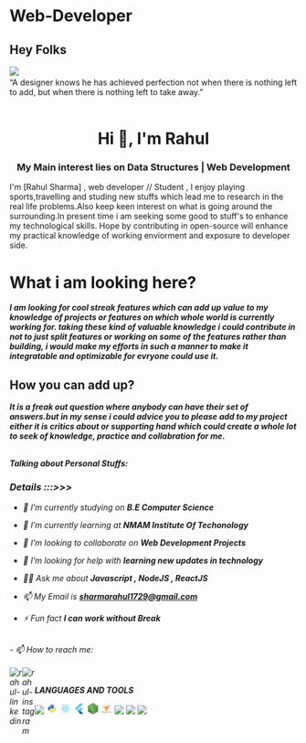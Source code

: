 # Web-Developer
## Hey Folks
<img src="https://qph.fs.quoracdn.net/main-qimg-fa7b4bdc3b2f73e749e5c2c646d4ae13" width="900">
<html>
  <head>
    <br>
    “A designer knows he has achieved perfection not when there is nothing left to add, but when there is nothing left to take away.”
    </br>
  </head>
  <body>
    </br>
    <h1 align="center">Hi 👋, I'm Rahul</h1>
<h3 align="center">My Main interest lies on Data Structures | Web Development</h3>



<p>
I'm [Rahul Sharma] , web developer // Student , I enjoy playing sports,travelling and studing new stuffs which lead me to research in the real life problems.Also keep keen interest on what is going around the surrounding.In present time i am seeking some good to stuff's to enhance my technological skills. Hope by contributing in open-source will enhance my practical knowledge of working enviorment and exposure to developer side.

<h1> What i am looking here? </h1>
<i>
<b> I am looking for cool streak features which can add up value to my knowledge of projects or features on which whole world is currently working for. taking these kind of valuable knowledge i could contribute in  not to just split features or working on some of the features rather than building, i would make my efforts in such 
a manner to make it integratable and optimizable for evryone could use it.</b>
</i>
<h2>How you can add up?</h2>
<i>
<b> It is a freak out question where anybody can have their set of answers.but in my sense i could advice you to please add to my project either it is critics about or
supporting hand which could create a whole lot to seek of knowledge, practice and collabration for me.</b>


<br>**Talking about Personal Stuffs:**</br>
<h3> Details :::>>></h3>

- 🔭 I’m currently studying on **B.E Computer Science**

- 🌱 I’m currently learning at **NMAM Institute Of Techonology**

- 👯 I’m looking to collaborate on **Web Development Projects**

- 🤝 I’m looking for help with  **learning new updates in technology**

- 👨‍💻 Ask me about **Javascript , NodeJS , ReactJS**

- 📫 My Email is **sharmarahul1729@gmail.com**

- ⚡ Fun fact **I can work without Break**

<br>
- 📫 How to reach me:
</br>
<br>
   <a href="https://www.linkedin.com/in/rahul-sharma-58b213163/">
  <img align="left" alt="rahul-linkedin" width="22px" src="https://cdn.jsdelivr.net/npm/simple-icons@v3/icons/linkedin.svg">
</a>
<a href="https://www.instagram.com/sharmarahul1729/">
  <img align="left" alt="rahul-instagram" width="22px" src="https://cdn.jsdelivr.net/npm/simple-icons@v3/icons/instagram.svg">
</a>

</br>
 </p>
 <be>

**LANGUAGES AND TOOLS** 

<code><img height="20" src="https://png.pngtree.com/png-clipart/20190630/original/pngtree-json-file-document-icon-png-image_4166911.jpg"></code>
<code><img height="20" src="https://raw.githubusercontent.com/github/explore/80688e429a7d4ef2fca1e82350fe8e3517d3494d/topics/python/python.png"></code>
<code><img height="20" src="https://raw.githubusercontent.com/github/explore/80688e429a7d4ef2fca1e82350fe8e3517d3494d/topics/react/react.png"></code>
<code><img height="20" src="https://raw.githubusercontent.com/github/explore/80688e429a7d4ef2fca1e82350fe8e3517d3494d/topics/flutter/flutter.png"></code>
<code><img height="20" src="https://raw.githubusercontent.com/github/explore/80688e429a7d4ef2fca1e82350fe8e3517d3494d/topics/nodejs/nodejs.png"></code>
<code><img height="20" src="https://raw.githubusercontent.com/github/explore/80688e429a7d4ef2fca1e82350fe8e3517d3494d/topics/tensorflow/tensorflow.png"></code>
<code><img height="20" src="https://img.flaticon.com/icons/png/512/919/919825.png?size=1200x630f&pad=10,10,10,10&ext=png&bg=FFFFFFFF"></code>
<code><img height="20" src="https://cdn.iconscout.com/icon/free/png-512/c-programming-569564.png"></code>
<code><img height="20" src="https://cdn4.iconfinder.com/data/icons/logos-3/600/React.js_logo-512.png"></code>

</br>     
</body>
</html>
